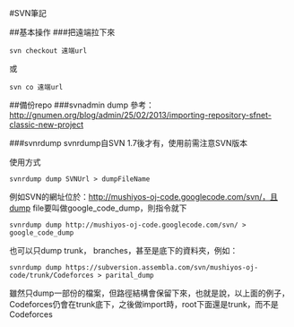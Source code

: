 #SVN筆記

##基本操作
###把遠端拉下來
```
svn checkout 遠端url
```
或
```
svn co 遠端url
```

##備份repo
###svnadmin dump
參考：<http://gnumen.org/blog/admin/25/02/2013/importing-repository-sfnet-classic-new-project>

###svnrdump
svnrdump自SVN 1.7後才有，使用前需注意SVN版本  

使用方式
```
svnrdump dump SVNUrl > dumpFileName
```
例如SVN的網址位於：http://mushiyos-oj-code.googlecode.com/svn/，且dump file要叫做google_code_dump，則指令就下
```
svnrdump dump http://mushiyos-oj-code.googlecode.com/svn/ > google_code_dump
```
也可以只dump trunk， branches，甚至是底下的資料夾，例如：
```
svnrdump dump https://subversion.assembla.com/svn/mushiyos-oj-code/trunk/Codeforces > parital_dump
```
雖然只dump一部份的檔案，但路徑結構會保留下來，也就是說，以上面的例子，Codeforces仍會在trunk底下，之後做import時，root下面還是trunk，而不是Codeforces